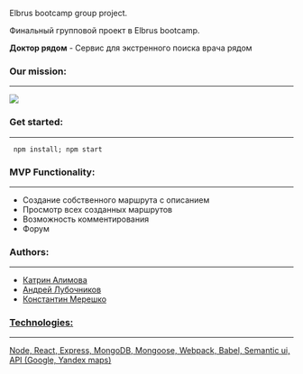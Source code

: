 Elbrus bootcamp group project.

Финальный групповой проект в Elbrus bootcamp. 


<b>Доктор рядом</b> - Сервис для экстренного поиска врача рядом

<b><h3>Our mission:</h3><hr></hr></b>
<img src="https://a.radikal.ru/a31/1906/bc/49fdc2ebc7b7.jpg"></img>


<b><h3>Get started:</h3><hr></hr></b>
<code>
 npm install;
 npm start
</code>

<b><h3>MVP Functionality:</h3><hr></hr></b>
<ul>
 <li>Cоздание собственного маршрута с описанием</li>
 <li>Просмотр всех созданных маршрутов</li>
 <li>Возможность комментирования</li>
 <li>Форум</li>
</ul>

<b><h3>Authors:</h3><hr></hr></b>
<ul>
 <li><a href="https://github.com/AlimovaKatrin">Катрин Алимова</li>
 <li><a href="https://github.com/Andr-07">Андрей Лубочников</li>
 <li><a href="https://github.com/followname">Константин Мерешко</li>
</ul>

<b><h3>Technologies:</h3><hr></hr></b>
Node, React, Express, MongoDB, Mongoose, Webpack, Babel, Semantic ui, API (Google, Yandex maps)
